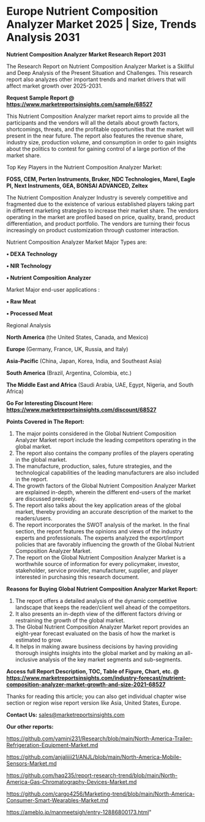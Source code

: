 # Europe Nutrient Composition Analyzer Market 2025 | Size, Trends Analysis 2031

<strong>Nutrient Composition Analyzer Market Research Report 2031</strong>

The Research Report on Nutrient Composition Analyzer Market is a Skillful and Deep Analysis of the Present Situation and Challenges. This research report also analyzes other important trends and market drivers that will affect market growth over 2025-2031.

<strong>Request Sample Report @ <a href=https://www.marketreportsinsights.com/sample/68527>https://www.marketreportsinsights.com/sample/68527</a></strong>

This Nutrient Composition Analyzer market report aims to provide all the participants and the vendors will all the details about growth factors, shortcomings, threats, and the profitable opportunities that the market will present in the near future. The report also features the revenue share, industry size, production volume, and consumption in order to gain insights about the politics to contest for gaining control of a large portion of the market share.

Top Key Players in the Nutrient Composition Analyzer Market:

<strong>FOSS, CEM, Perten Instruments, Bruker, NDC Technologies, Marel, Eagle PI, Next Instruments, GEA, BONSAI ADVANCED, Zeltex</strong>

The Nutrient Composition Analyzer Industry is severely competitive and fragmented due to the existence of various established players taking part in different marketing strategies to increase their market share. The vendors operating in the market are profiled based on price, quality, brand, product differentiation, and product portfolio. The vendors are turning their focus increasingly on product customization through customer interaction.

Nutrient Composition Analyzer Market Major Types are:

<strong>• DEXA Technology

• NIR Technology

• Nutrient Composition Analyzer</strong>

Market Major end-user applications :

<strong>• Raw Meat

• Processed Meat</strong>

Regional Analysis

</u><strong><b>North America</b></strong> (the United States, Canada, and Mexico)

<strong><b>Europe </b></strong>(Germany, France, UK, Russia, and Italy)

<strong><b>Asia-Pacific</b></strong> (China, Japan, Korea, India, and Southeast Asia)

<strong><b>South America</b></strong> (Brazil, Argentina, Colombia, etc.)

<strong><b>The Middle East and Africa</b></strong> (Saudi Arabia, UAE, Egypt, Nigeria, and South Africa)

<strong>Go For Interesting Discount Here: <a href=https://www.marketreportsinsights.com/discount/68527>https://www.marketreportsinsights.com/discount/68527</a></strong>

<strong>Points Covered in The Report:</strong>
<ol>
  <li>The major points considered in the Global Nutrient Composition Analyzer Market report include the leading competitors operating in the global market.</li>
  <li>The report also contains the company profiles of the players operating in the global market.</li>
  <li>The manufacture, production, sales, future strategies, and the technological capabilities of the leading manufacturers are also included in the report.</li>
  <li>The growth factors of the Global Nutrient Composition Analyzer Market are explained in-depth, wherein the different end-users of the market are discussed precisely.</li>
  <li>The report also talks about the key application areas of the global market, thereby providing an accurate description of the market to the readers/users.</li>
  <li>The report incorporates the SWOT analysis of the market. In the final section, the report features the opinions and views of the industry experts and professionals. The experts analyzed the export/import policies that are favorably influencing the growth of the Global Nutrient Composition Analyzer Market.</li>
  <li>The report on the Global Nutrient Composition Analyzer Market is a worthwhile source of information for every policymaker, investor, stakeholder, service provider, manufacturer, supplier, and player interested in purchasing this research document.</li>
</ol>
<strong>Reasons for Buying Global Nutrient Composition Analyzer Market Report:</strong>

<ol>
  <li>The report offers a detailed analysis of the dynamic competitive landscape that keeps the reader/client well ahead of the competitors.</li>
  <li>It also presents an in-depth view of the different factors driving or restraining the growth of the global market.</li>
  <li>The Global Nutrient Composition Analyzer Market report provides an eight-year forecast evaluated on the basis of how the market is estimated to grow.</li>
  <li>It helps in making aware business decisions by having providing thorough insights insights into the global market and by making an all-inclusive analysis of the key market segments and sub-segments.</li>
</ol>
<strong>Access full Report Description, TOC, Table of Figure, Chart, etc. @ <a href=https://www.marketreportsinsights.com/industry-forecast/nutrient-composition-analyzer-market-growth-and-size-2021-68527>https://www.marketreportsinsights.com/industry-forecast/nutrient-composition-analyzer-market-growth-and-size-2021-68527</a></strong>


Thanks for reading this article; you can also get individual chapter wise section or region wise report version like Asia, United States, Europe.

<strong>Contact Us:</strong>
sales@marketreportsinsights.com

<strong>Our other reports:</strong>

<a href=https://github.com/yamini231/Research/blob/main/North-America-Trailer-Refrigeration-Equipment-Market.md>https://github.com/yamini231/Research/blob/main/North-America-Trailer-Refrigeration-Equipment-Market.md</a>

<a href=https://github.com/anjaliiii21/ANJL/blob/main/North-America-Mobile-Sensors-Market.md>https://github.com/anjaliiii21/ANJL/blob/main/North-America-Mobile-Sensors-Market.md</a>

<a href=https://github.com/haq235/report-research-trend/blob/main/North-America-Gas-Chromatography-Devices-Market.md>https://github.com/haq235/report-research-trend/blob/main/North-America-Gas-Chromatography-Devices-Market.md</a>

<a href=https://github.com/cargo4256/Marketing-trend/blob/main/North-America-Consumer-Smart-Wearables-Market.md>https://github.com/cargo4256/Marketing-trend/blob/main/North-America-Consumer-Smart-Wearables-Market.md</a>

<a href=https://ameblo.jp/manmeetsigh/entry-12886800173.html>https://ameblo.jp/manmeetsigh/entry-12886800173.html</a>"
